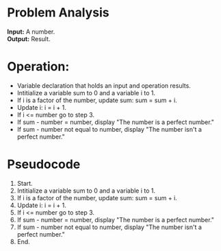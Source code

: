 # Problem Analysis   
**Input:** A number.  
**Output:** Result.

# Operation:   
- Variable declaration that holds an input and operation results.
- Intitialize a variable sum to 0 and a variable i to 1.
- If i is a factor of the number, update sum: sum = sum + i.
- Update i: i = i + 1.
- If i <= number go to step 3.
- If sum - number = number, display "The number is a perfect number."
- If sum - number not equal to number, display "The number isn't a perfect number."
  
  
# Pseudocode   
1. Start.
2. Intitialize a variable sum to 0 and a variable i to 1.
3. If i is a factor of the number, update sum: sum = sum + i.
4. Update i: i = i + 1.
5. If i <= number go to step 3.
6. If sum - number = number, display "The number is a perfect number."
7. If sum - number not equal to number, display "The number isn't a perfect number."
9. End.
 
